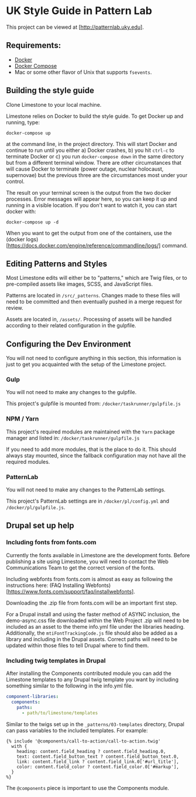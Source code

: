 # UK Style Guide in Pattern Lab

This project can be viewed at [http://patternlab.uky.edu].

## Requirements:

* [Docker](https://www.docker.com/products/overview)
* [Docker Compose](https://docs.docker.com/compose/install/)
* Mac or some other flavor of Unix that supports `fsevents`.

## Building the style guide
Clone Limestone to your local machine.

Limestone relies on Docker to build the style guide. To get Docker up and running, type:

```docker-compose up```

at the command line, in the project directory. This will start Docker and continue to run until you either a) Docker 
crashes, b) you hit `ctrl-c` to terminate Docker or c) you run `docker-compose down` in the same directory but from a different terminal window. There are other circumstances that will cause Docker to terminate (power outage, nuclear holocaust, supernovae) but the previous three are the circumstances most under your control.

The result on your terminal screen is the output from the two docker processes. Error messages will appear here, so 
you can keep it up and running in a visible location. If you don't want to watch it, you can start docker with:

```docker-compose up -d```

When you want to get the output from one of the containers, use the (docker logs)[https://docs.docker.com/engine/reference/commandline/logs/] command.

## Editing Patterns and Styles

Most Limestone edits will either be to "patterns," which are Twig files, or to pre-compiled assets like images, SCSS, 
and JavaScript files.

Patterns are located in `/src/_patterns`. Changes made to these files will need to be committed and then eventually 
pushed in a merge request for review.

Assets are located in, `/assets/`. Processing of assets will be handled according to their related configuration in the gulpfile.

## Configuring the Dev Environment

You will not need to configure anything in this section, this information is just to get you acquainted with the setup
 of the Limestone project.

### Gulp

You will not need to make any changes to the gulpfile.

This project's gulpfile is mounted from: `/docker/taskrunner/gulpfile.js`

### NPM / Yarn

This project's required modules are maintained with the `Yarn` package manager and listed in: 
`/docker/taskrunner/gulpfile.js`

If you need to add more modules, that is the place to do it. This should always stay mounted, since the fallback configuration may not have all the required modules.

### PatternLab
You will not need to make any changes to the PatternLab settings.

This project's PatternLab settings are in `/docker/pl/config.yml` and `/docker/pl/gulpfile.js`. 


## Drupal set up help

### Including fonts from fonts.com

Currently the fonts available in Limestone are the development fonts.  Before publishing a site using Limestone, you
 will need to contact the Web Communications Team to get the correct version of the fonts.

Including webfonts from fonts.com is almost as easy as following the instructions here: (FAQ Installing Webfonts)[https://www.fonts.com/support/faq/installwebfonts].

Downloading the .zip file from fonts.com will be an important first step.

For a Drupal install and using the faster method of ASYNC inclusion, the demo-async.css file downloaded within the Web Project .zip will need to be included as an asset to the theme info.yml file under the libraries heading. Additionally, the `mtiFontTrackingCode.js` file should also be added as a library and including in the Drupal assets. Correct paths will need to be updated within those files to tell Drupal where to find them.


### Including twig templates in Drupal

After installing the Components contributed module you can add the Limestone templates to any Drupal twig template you 
want by including something similar to the following in the info.yml file.

```yaml
component-libraries:
  components:
    paths:
      - path/to/limestone/templates
```

Similar to the twigs set up in the `_patterns/03-templates` directory, Drupal can pass variables to the included templates. For example:

```
{% include '@components/call-to-action/call-to-action.twig'
  with {
    heading: content.field_heading ? content.field_heading.0,
    text: content.field_button_text ? content.field_button_text.0,
    link: content.field_link ? content.field_link.0['#url_title'],
    color: content.field_color ? content.field_color.0['#markup'],
  }
%}
```

The `@components` piece is important to use the Components module.
